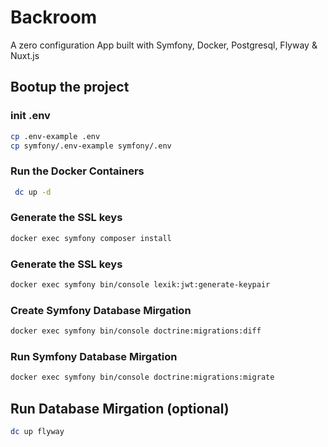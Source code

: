 # Backroom
A zero configuration App built with Symfony, Docker, Postgresql, Flyway & Nuxt.js

## Bootup the project
### init .env
```bash
cp .env-example .env
cp symfony/.env-example symfony/.env
```

### Run the Docker Containers
```bash
 dc up -d
```
### Generate the SSL keys
```bash
docker exec symfony composer install
```
### Generate the SSL keys
```bash
docker exec symfony bin/console lexik:jwt:generate-keypair
```
### Create Symfony Database Mirgation
```bash
docker exec symfony bin/console doctrine:migrations:diff
```
### Run Symfony Database Mirgation
```bash
docker exec symfony bin/console doctrine:migrations:migrate
```


## Run Database Mirgation (optional)
```bash
dc up flyway
```


